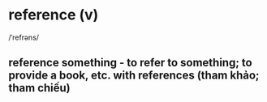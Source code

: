 # reference (v)

/ˈrefrəns/

## reference something - to refer to something; to provide a book, etc. with references (tham khảo; tham chiếu)